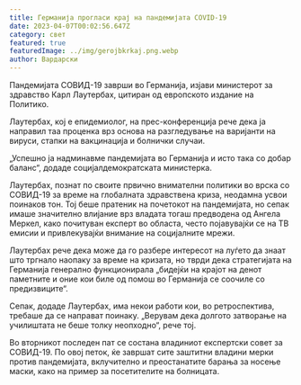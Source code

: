 ```yaml
---
title: Германија прогласи крај на пандемијата COVID-19
date: 2023-04-07T00:02:56.647Z
category: свет
featured: true
featuredImage: ../img/gerojbkrkaj.png.webp
author: Вардарски
---
```


Пандемијата СОВИД-19 заврши во Германија, изјави министерот за здравство Карл Лаутербах, цитиран од европското издание на Политико.

Лаутербах, кој е епидемиолог, на прес-конференција рече дека ја направил таа проценка врз основа на разгледување на варијанти на вируси, стапки на вакцинација и болнички случаи.

„Успешно ја надминавме пандемијата во Германија и исто така со добар баланс“, додаде социјалдемократската министерка.

Лаутербах, познат по своите првично внимателни политики во врска со СОВИД-19 за време на глобалната здравствена криза, неодамна усвои поинаков тон. Тој беше пратеник на почетокот на пандемијата, но сепак имаше значително влијание врз владата тогаш предводена од Ангела Меркел, како почитуван експерт во областа, често појавувајќи се на ТВ емисии и привлекувајќи внимание на социјалните мрежи.

Лаутербах рече дека може да го разбере интересот на луѓето да знаат што тргнало наопаку за време на кризата, но тврди дека стратегијата на Германија генерално функционирала „бидејќи на крајот на денот паметните и оние кои биле од помош во Германија се соочиле со предизвиците“.

Сепак, додаде Лаутербах, има некои работи кои, во ретроспектива, требаше да се направат поинаку. „Верувам дека долгото затворање на училиштата не беше толку неопходно“, рече тој.

Во вторникот последен пат се состана владиниот експертски совет за СОВИД-19. По овој петок, ќе завршат сите заштитни владини мерки против пандемијата, вклучително и преостанатите барања за носење маски, како на пример за посетителите на болницата.
